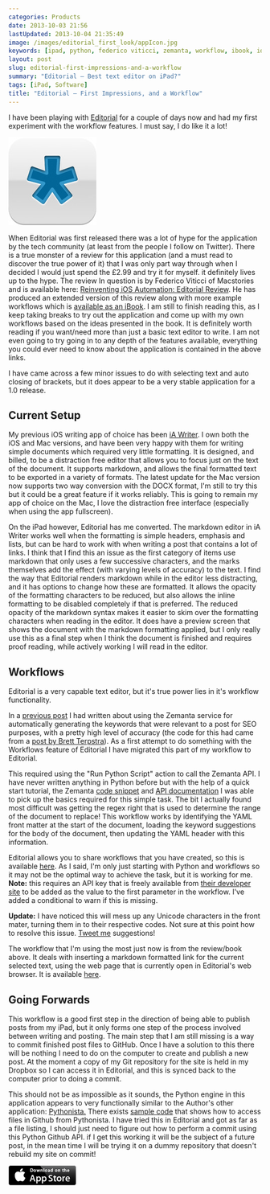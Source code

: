 ```yaml
---
categories: Products
date: 2013-10-03 21:56
lastUpdated: 2013-10-04 21:35:49
image: /images/editorial_first_look/appIcon.jpg
keywords: [ipad, python, federico viticci, zemanta, workflow, ibook, ios, mac]
layout: post
slug: editorial-first-impressions-and-a-workflow
summary: "Editorial – Best text editor on iPad?"
tags: [iPad, Software]
title: "Editorial – First Impressions, and a Workflow"
---
```


I have been playing with [Editorial](http://omz-software.com/editorial/index.html "Editorial for iPad") for a couple of days now and had my first experiment with the workflow features. I must say, I do like it a lot!

<!--more-->
[![Image](/images/editorial_first_look/appIcon.jpg "Editorial Icon")][itunes]

When Editorial was first released there was a lot of hype for the application by the tech community (at least from the people I follow on Twitter). There is a true monster of a review for this application (and a must read to discover the true power of it) that I was only part way through when I decided I would just spend the £2.99 and try it for myself. it definitely lives up to the hype. The review In question is by Federico Viticci of Macstories and is available here: [Reinventing iOS Automation: Editorial Review](http://www.macstories.net/stories/editorial-for-ipad-review/ "Reinventing iOS Automation: Editorial Review"). He has produced an extended version of this review along with more example workflows which is [available as an iBook](https://itunes.apple.com/us/book/writing-on-ipad-text-automation/id697865620?mt=11&uo=4&at=10l6nh&ct=ms_editorial_announcement "Writing On The iPad: Text Automation with Editorial"). I am still to finish reading this, as I keep taking breaks to try out the application and come up with my own workflows based on the ideas presented in the book. It is definitely worth reading if you want/need more than just a basic text editor to write. I am not even going to try going in to any depth of the features available, everything you could ever need to know about the application is contained in the above links.

I have came across a few minor issues to do with selecting text and auto closing of brackets, but it does appear to be a very stable application for a 1.0 release.  

## Current Setup ##
My previous iOS writing app of choice has been [iA Writer](http://www.iawriter.com/ipad/ "iA Writer for iPad"). I own both the iOS and Mac versions, and have been very happy with them for writing simple documents which required very little formatting. It is designed, and billed, to be a distraction free editor that allows you to focus just on the text of the document. It supports markdown, and allows the final formatted text to be exported in a variety of formats. The latest update for the Mac version now supports two way conversion with the DOCX format, I'm still to try this but it could be a great feature if it works reliably.  This is going to remain my app of choice on the Mac, I love the distraction free interface (especially when using the app fullscreen).

On the iPad however, Editorial has me converted. The markdown editor in iA Writer works well when the formatting is simple headers, emphasis and lists, but can be hard to work with when writing a post that contains a lot of links. I think that I find this an issue as the first category of items use markdown that only uses a few successive characters, and the marks themselves add the effect (with varying levels of accuracy) to the text. I find the way that Editorial renders markdown while in the editor less distracting, and it has options to change how these are formatted. It allows the opacity of the formatting characters to be reduced, but also allows the inline formatting to be disabled completely if that is preferred. The reduced opacity of the markdown syntax makes it easier to skim over the formatting characters when reading in the editor. It does have a preview screen that shows the document with the markdown formatting applied, but I only really use this as a final step when I think the document is finished and requires proof reading, while actively working I will read in the editor. 

## Workflows ##
Editorial is a very capable text editor, but it's true power lies in it's workflow functionality. 

In a [previous post](/2013/08/06/a-blogging-workflow/ "A Blogging Workflow | Dev With Imagination") I had written about using the Zemanta service for automatically generating the keywords that were relevant to a post for SEO purposes, with a pretty high level of accuracy (the code for this had came from a [post by Brett Terpstra](http://brettterpstra.com/2013/03/23/auto-tagging-jekyll-posts-with-zemanta/ "Auto-Tagging Jekyll posts with Zemanta - BrettTerpstra.com")). As a first attempt to do something with the Workflows feature of Editorial I have migrated this part of my workflow to Editorial. 

This required using the "Run Python Script" action to call the Zemanta API. I have never written anything in Python before but with the help of a quick start tutorial, the Zemanta [code snippet](http://developer.zemanta.com/wiki/helloworld/python/ "Python code sample") and [API documentation](http://developer.zemanta.com/docs/suggest/ "zemanta.suggest") I was able to pick up the basics required for this simple task. The bit I actually found most difficult was getting the regex right that is used to determine the range of the document to replace! This workflow works by identifying the YAML front matter at the start of the document, loading the keyword suggestions for the body of the document, then updating the YAML header with this information.

Editorial allows you to share workflows that you have created, so this is available [here](http://editorial-app.appspot.com/workflow/5136686396735488/zgbeHU5QcX8 "Editorial Workflow — Insert Keywords"). As I said, I'm only just starting with Python and workflows so it may not be the optimal way to achieve the task, but it is working for me. **Note:** this requires an API key that is freely available from [their developer site](http://developer.zemanta.com/docs/ "Zemanta Documentation") to be added as the value to the first parameter in the workflow. I've added a conditional to warn if this is missing. 

**Update:** I have noticed this will mess up any Unicode characters in the front mater, turning them in to their respective codes. Not sure at this point how to resolve this issue. [Tweet me](https://twitter.com/davidhutchison "Twitter") suggestions!

The workflow that I'm using the most just now is from the review/book above. It deals with inserting a markdown formatted link for the current selected text, using the web page that is currently open in Editorial's web browser. It is available [here](http://editorial-app.appspot.com/workflow/6258007868440576/-PjiU8b7VOw "Editorial Workflow — Links"). 

## Going Forwards ##
This workflow is a good first step in the direction of being able to publish posts from my iPad, but it only forms one step of the process involved between writing and posting. The main step that I am still missing is a way to commit finished post files to GitHub. Once I have a solution to this there will be nothing I need to do on the computer to create and publish a new post. At the moment a copy of my Git repository for the site is held in my Dropbox so I can access it in Editorial, and this is synced back to the computer prior to doing a commit.

This should not be as impossible as it sounds, the Python engine in this application appears to very functionally similar to the Author's other application: [Pythonista.](http://omz-software.com/pythonista/ "Pythonista") There exists [sample code](http://omz-software.com/pythonista/forums/discussion/30/access-your-github-account-from-pythonista/p1 "Access your Github Account from Pythonista - Pythonista Forums") that shows how to access files in Github from Pythonista. I have tried this in Editorial and got as far as a file listing, I should just need to figure out how to perform a commit using this Python Github API. if I get this working it will be the subject of a future post, in the mean time I will be trying it on a dummy repository that doesn't rebuild my site on commit!

[![Download on the App Store][appstore]][itunes]

[appstore]: /images/download-on-app-store.png "Download on the App Store"
[itunes]: https://itunes.apple.com/gb/app/editorial/id673907758?mt=8&uo=4&at=10lsY7 "Editorial on the app store"